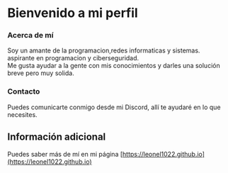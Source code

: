# Bienvenido a mi perfil

### Acerca de mí
Soy un amante de la programacion,redes informaticas y sistemas. <br>
aspirante en programacion y ciberseguridad.<br>
Me gusta ayudar a la gente con mis conocimientos y darles una solución breve pero muy solida.

### Contacto
Puedes comunicarte conmigo desde mi Discord, allí te ayudaré en lo que necesites.

## Información adicional
Puedes saber más de mí en mi página [https://leonel1022.github.io](https://leonel1022.github.io)
